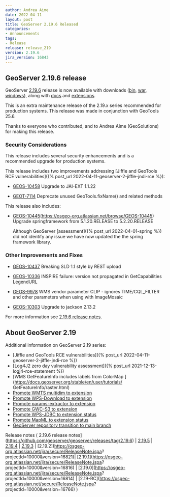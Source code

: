 ```yaml
---
author: Andrea Aime
date: 2022-04-11
layout: post
title: GeoServer 2.19.6 Released
categories:
- Announcements
tags:
- Release
release: release_219
version: 2.19.6
jira_version: 16843
---
```


GeoServer 2.19.6 release
------------------------

GeoServer [2.19.6](/release/2.19.6/) release is now available with downloads ([bin](https://sourceforge.net/projects/geoserver/files/GeoServer/2.19.6/geoserver-2.19.6-bin.zip/download), [war](https://sourceforge.net/projects/geoserver/files/GeoServer/2.19.6/geoserver-2.19.6-war.zip/download), [windows](https://sourceforge.net/projects/geoserver/files/GeoServer/2.19.6/GeoServer-2.19.6-winsetup.exe/download)), along with [docs](https://sourceforge.net/projects/geoserver/files/GeoServer/2.19.6/geoserver-2.19.6-htmldoc.zip/download) and [extensions](https://sourceforge.net/projects/geoserver/files/GeoServer/2.19.6/extensions/).

This is an extra maintenance release of the 2.19.x series recommended for production systems. This release was made in conjunction with GeoTools 25.6.

Thanks to everyone who contributed, and to Andrea Aime (GeoSolutions) for making this release.

### Security Considerations

This release includes several security enhancements and is a recommended upgrade for production systems.

This release includes two improvements addressing [Jiffle and GeoTools RCE vulnerabilities]({% post_url 2022-04-11-geoserver-2-jiffle-jndi-rce %}):

* [GEOS-10458](https://osgeo-org.atlassian.net/browse/GEOS-10458) Upgrade to JAI-EXT 1.1.22

* [GEOT-7114](https://osgeo-org.atlassian.net/browse/GEOT-7114) Deprecate unused GeoTools.fixName() and related methods
  
This release also includes:

* [GEOS-10445](5772)(https://osgeo-org.atlassian.net/browse/GEOS-10445) Upgrade springframework from 5.1.20.RELEASE to 5.2.20.RELEASE
  
  Although GeoServer [assessment]({% post_url 2022-04-01-spring %}) did not identify any issue we have now updated the the spring framework library.

### Other Improvements and Fixes

* [GEOS-10437](https://osgeo-org.atlassian.net/browse/GEOS-10437) Breaking SLD 1.1 style by REST upload

* [GEOS-10336](https://osgeo-org.atlassian.net/browse/GEOS-10336) INSPIRE failure: version not propagated in GetCapabilities LegendURL

* [GEOS-9978](https://osgeo-org.atlassian.net/browse/GEOS-9978) WMS vendor parameter CLIP - ignores TIME/CQL\_FILTER and other parameters when using with ImageMosaic

* [GEOS-10303](https://osgeo-org.atlassian.net/browse/GEOS-10303) Upgrade to jackson 2.13.2

For more information see [2.19.6 release notes](https://github.com/geoserver/geoserver/releases/tag/2.19.6).

## About GeoServer 2.19

 Additional information on GeoServer 2.19 series:
 
 * [Jiffle and GeoTools RCE vulnerabilities]({% post_url 2022-04-11-geoserver-2-jiffle-jndi-rce %})
 * [Log4J2 zero day vulnerability assessment]({% post_url 2021-12-13-logj4-rce-statement %})
 * [WMS GetFeatureInfo includes labels from ColorMap ](https://docs.geoserver.org/stable/en/user/tutorials/ GetFeatureInfo/raster.html)
 * [Promote WMTS multidim to extension](https://github.com/geoserver/geoserver/wiki/GSIP-196)
 * [Promote WPS-Download to extension](https://github.com/geoserver/geoserver/wiki/GSIP-195)
 * [Promote params-extractor to extension](https://github.com/geoserver/geoserver/wiki/GSIP-194)
 * [Promote GWC-S3 to extension](https://github.com/geoserver/geoserver/wiki/GSIP-193)
 * [Promote WPS-JDBC to extension status](https://github.com/geoserver/geoserver/wiki/GSIP-197)
 * [Promote MapML to extension status](https://github.com/geoserver/geoserver/wiki/GSIP-200)
 * [GeoServer repository transition to main branch](main-branch.html)

Release notes ( 2.19.6 release notes](https://github.com/geoserver/geoserver/releases/tag/2.19.6) \| [2.19.5](https://osgeo-org.atlassian.net/secure/ReleaseNote.jspa?projectId=10000&version=16839) \| [2.19.4](https://osgeo-org.atlassian.net/secure/ReleaseNote.jspa?projectId=10000&version=16832) \| [2.19.3](https://osgeo-org.atlassian.net/secure/ReleaseNote.jspa?projectId=10000&version=16824) \| [2.19.2](https://osgeo-org.atlassian.net/jira/secure/ReleaseNote.jspa? projectId=10000&version=16821)\| [2.19.1](https://osgeo-org.atlassian.net/jira/secure/ReleaseNote.jspa? projectId=10000&version=16816) \| [2.19.0](https://osgeo-org.atlassian.net/jira/secure/ReleaseNote.jspa? projectId=10000&version=16814) \| [2.19-RC](https://osgeo-org.atlassian.net/secure/ReleaseNote.jspa? projectId=10000&version=16766) )
